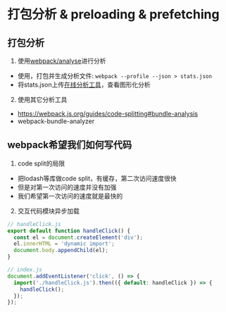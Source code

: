 # 打包分析 & preloading & prefetching

## 打包分析
1. 使用[webpack/analyse](https://github.com/webpack/analyse)进行分析
  - 使用，打包并生成分析文件: `webpack --profile --json > stats.json`
  - 将stats.json上传[在线分析工具](http://webpack.github.com/analyse)，查看图形化分析

2. 使用其它分析工具
  - https://webpack.js.org/guides/code-splitting#bundle-analysis
  - webpack-bundle-analyzer

## webpack希望我们如何写代码
1. code split的局限
  - 把lodash等库做code split，有缓存，第二次访问速度很快
  - 但是对第一次访问的速度并没有加强
  - 我们希望第一次访问的速度就是最快的

2. 交互代码模块异步加载
  ```javascript
  // handleClick.js
  export default function handleClick() {
    const el = document.createElement('div');
    el.innerHTML = 'dynamic import';
    document.body.appendChild(el);
  }

  // index.js
  document.addEventListener('click', () => {
    import('./handleClick.js').then(({ default: handleClick }) => {
      handleClick();
    });
  });
  ```

